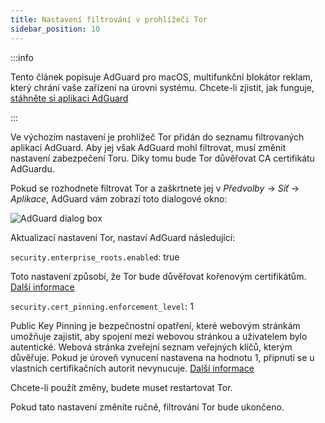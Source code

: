```yaml
---
title: Nastavení filtrování v prohlížeči Tor
sidebar_position: 10
---
```


:::info

Tento článek popisuje AdGuard pro macOS, multifunkční blokátor reklam, který chrání vaše zařízení na úrovni systému. Chcete-li zjistit, jak funguje, [stáhněte si aplikaci AdGuard](https://adguard.com/download.html?auto=true)

:::

Ve výchozím nastavení je prohlížeč Tor přidán do seznamu filtrovaných aplikací AdGuard. Aby jej však AdGuard mohl filtrovat, musí změnit nastavení zabezpečení Toru. Díky tomu bude Tor důvěřovat CA certifikátu AdGuardu.

Pokud se rozhodnete filtrovat Tor a zaškrtnete jej v *Předvolby* → *Síť* → *Aplikace*, AdGuard vám zobrazí toto dialogové okno:

![AdGuard dialog box](https://cdn.adtidy.org/content/kb/ad_blocker/mac/tor-setup.png)

Aktualizací nastavení Tor, nastaví AdGuard následující:

`security.enterprise_roots.enabled`: true

Toto nastavení způsobí, že Tor bude důvěřovat kořenovým certifikátům. [Další informace](https://support.mozilla.org/en-US/kb/setting-certificate-authorities-firefox)

`security.cert_pinning.enforcement_level`: 1

Public Key Pinning je bezpečnostní opatření, které webovým stránkám umožňuje zajistit, aby spojení mezi webovou stránkou a uživatelem bylo autentické. Webová stránka zveřejní seznam veřejných klíčů, kterým důvěřuje. Pokud je úroveň vynucení nastavena na hodnotu 1, připnutí se u vlastních certifikačních autorit nevynucuje. [Další informace](https://wiki.mozilla.org/SecurityEngineering/Public_Key_Pinning)

Chcete-li použít změny, budete muset restartovat Tor.

Pokud tato nastavení změníte ručně, filtrování Tor bude ukončeno.
